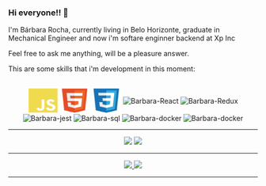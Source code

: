 ### Hi everyone!! 👋

<p>I'm Bárbara Rocha, currently living in Belo Horizonte, graduate in Mechanical Engineer and now i'm softare enginner backend at Xp Inc</p>

<p> Feel free to ask me anything, will be a pleasure answer. </p>

<p>This are some skills that i'm development in this moment: </p>

<div style="display: inline_block" align="center"><br>
  <img align="center" alt="Barbara-Js" height="50" width="60" src="https://raw.githubusercontent.com/devicons/devicon/master/icons/javascript/javascript-plain.svg">
  <img align="center" alt="Barbara-HTML" height="50" width="60" src="https://raw.githubusercontent.com/devicons/devicon/master/icons/html5/html5-original.svg">
  <img align="center" alt="Barbara-CSS" height="50" width="60" src="https://raw.githubusercontent.com/devicons/devicon/master/icons/css3/css3-original.svg">
  <img align="center" alt="Barbara-React" height="50" width="60" src="https://cdn.jsdelivr.net/gh/devicons/devicon/icons/react/react-original.svg" />
  <img align="center" alt="Barbara-Redux" height="50" width="60" src="https://cdn.jsdelivr.net/gh/devicons/devicon/icons/redux/redux-original.svg" />
  <img align="center" alt="Barbara-jest" height="50" width="60" src="https://cdn.jsdelivr.net/gh/devicons/devicon/icons/jest/jest-plain.svg" />
  <img align="center" alt="Barbara-sql" height="50" width="60" src="https://cdn.jsdelivr.net/gh/devicons/devicon/icons/mysql/mysql-original.svg" />
  <img align="center" alt="Barbara-docker" height="50" width="60"src="https://cdn.jsdelivr.net/gh/devicons/devicon/icons/docker/docker-original.svg" /> 
  <img align="center" alt="Barbara-docker" height="50" width="60" src="https://cdn.jsdelivr.net/gh/devicons/devicon/icons/nodejs/nodejs-original.svg" />
    
</div>
  <hr/>
 <div align="center"> 
  <a href = "mailto:barbaraluizasr@gmail.com"><img src="https://img.shields.io/badge/-Gmail-%23333?style=for-the-badge&logo=gmail&logoColor=white" target="_blank"></a>
  <a href="www.linkedin.com/in/barbaralsrocha" target="_blank"><img src="https://img.shields.io/badge/-LinkedIn-%230077B5?style=for-the-badge&logo=linkedin&logoColor=white" target="_blank"></a> 
</div>
<hr/>
<div style="display: inline_block">
<div align="center">
  <a href="https://github.com/BarbaralsRocha">
  <img height="180em" src="https://github-readme-stats.vercel.app/api?username=BarbaralsRocha&show_icons=true&theme=dracula&include_all_commits=true&count_private=true"/>
  <img height="180em" src="https://github-readme-stats.vercel.app/api/top-langs/?username=BarbaralsRocha&layout=compact&langs_count=7&theme=dracula"/>
    </div>
<hr>
</div>
